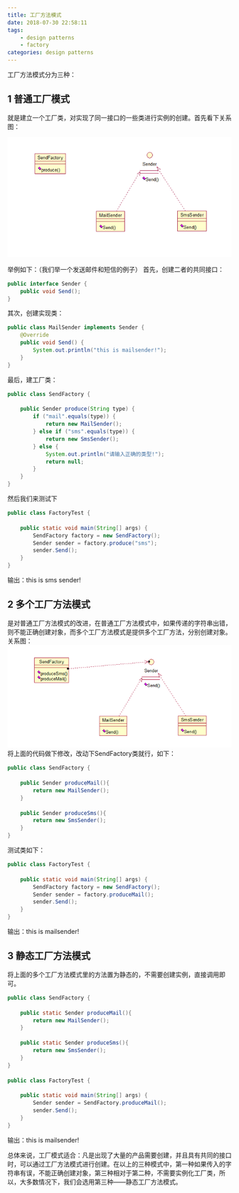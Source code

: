 ```yaml
---
title: 工厂方法模式
date: 2018-07-30 22:58:11
tags: 
    - design patterns
    - factory
categories: design patterns
---
```

工厂方法模式分为三种：

## 1 普通工厂模式
就是建立一个工厂类，对实现了同一接口的一些类进行实例的创建。首先看下关系图：

![](design-patterns-create-factory/simpleFactory.png)

举例如下：（我们举一个发送邮件和短信的例子）
首先，创建二者的共同接口：
``` java
public interface Sender {
    public void Send();
}
```
其次，创建实现类：
``` java
public class MailSender implements Sender {
    @Override
    public void Send() {
        System.out.println("this is mailsender!");
    }
}
```
最后，建工厂类：
``` java
public class SendFactory {

    public Sender produce(String type) {
        if ("mail".equals(type)) {
            return new MailSender();
        } else if ("sms".equals(type)) {
            return new SmsSender();
        } else {
            System.out.println("请输入正确的类型!");
            return null;
        }
    }
}
```
然后我们来测试下
``` java
public class FactoryTest {

    public static void main(String[] args) {
        SendFactory factory = new SendFactory();
        Sender sender = factory.produce("sms");
        sender.Send();
    }
}
```
输出：this is sms sender!

## 2 多个工厂方法模式
是对普通工厂方法模式的改进，在普通工厂方法模式中，如果传递的字符串出错，则不能正确创建对象，而多个工厂方法模式是提供多个工厂方法，分别创建对象。关系图：
![](design-patterns-create-factory/mutilFactory.png)  
将上面的代码做下修改，改动下SendFactory类就行，如下：
``` java
public class SendFactory {
    
    public Sender produceMail(){
        return new MailSender();
    }
    
    public Sender produceSms(){
        return new SmsSender();
    }
}
```
测试类如下：
``` java
public class FactoryTest {  
  
    public static void main(String[] args) {  
        SendFactory factory = new SendFactory();  
        Sender sender = factory.produceMail();  
        sender.Send();  
    }  
}  
```
输出：this is mailsender!

## 3 静态工厂方法模式
将上面的多个工厂方法模式里的方法置为静态的，不需要创建实例，直接调用即可。
``` java
public class SendFactory {
    
    public static Sender produceMail(){
        return new MailSender();
    }
    
    public static Sender produceSms(){
        return new SmsSender();
    }
}

public class FactoryTest {  
  
    public static void main(String[] args) {      
        Sender sender = SendFactory.produceMail();  
        sender.Send();  
    }  
}
``` 
输出：this is mailsender!

总体来说，工厂模式适合：凡是出现了大量的产品需要创建，并且具有共同的接口时，可以通过工厂方法模式进行创建。在以上的三种模式中，第一种如果传入的字符串有误，不能正确创建对象，第三种相对于第二种，不需要实例化工厂类，所以，大多数情况下，我们会选用第三种——静态工厂方法模式。

